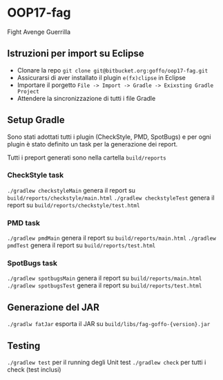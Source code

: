 # OOP17-fag

Fight Avenge Guerrilla

## Istruzioni per import su Eclipse

* Clonare la repo `git clone git@bitbucket.org:goffo/oop17-fag.git`
* Assicurarsi di aver installato il plugin `e(fx)clipse` in Eclipse
* Importare il porgetto `File -> Import -> Gradle -> Exixsting Gradle Project`
* Attendere la sincronizzazione di tutti i file Gradle

## Setup Gradle

Sono stati adottati tutti i plugin (CheckStyle, PMD, SpotBugs) e per ogni plugin
è stato definito un task per la generazione dei report.

Tutti i preport generati sono nella cartella `build/reports`

### CheckStyle task

`./gradlew checkstyleMain` genera il report su `build/reports/checkstyle/main.html`
`./gradlew checkstyleTest` genera il report su `build/reports/checkstyle/test.html`

### PMD task

`./gradlew pmdMain` genera il report su `build/reports/main.html`
`./gradlew pmdTest` genera il report su `build/reports/test.html`

### SpotBugs task

`./gradlew spotbugsMain` genera il report su `build/reports/main.html`
`./gradlew spotbugsTest` genera il report su `build/reports/test.html`

## Generazione del JAR

`./gradlw fatJar` esporta il JAR su `build/libs/fag-goffo-{version}.jar`

## Testing

`./gradlew test` per il running degli Unit test
`./gradlew check` per tutti i check (test inclusi)
